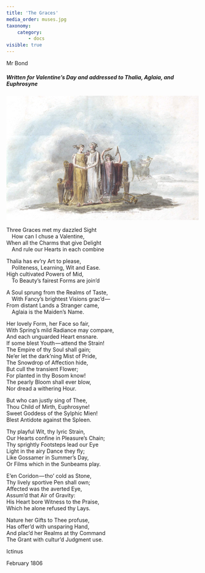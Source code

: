 ```yaml
---
title: 'The Graces'
media_order: muses.jpg
taxonomy:
    category:
        - docs
visible: true
---
```


<div class="author">Mr Bond</div>

##### Written for Valentine’s Day and addressed to Thalia, Aglaia, and Euphrosyne  

![Muses](muses.jpg?resize=600)

Three Graces met my dazzled Sight  
&emsp;How can I chuse a Valentine,  
When all the Charms that give Delight  
&emsp;And rule our Hearts in each combine  

Thalia has ev’ry Art to please,  
&emsp;Politeness, Learning, Wit and Ease.  
High cultivated Powers of Mid,  
&emsp;To Beauty’s fairest Forms are join’d  

A Soul sprung from the Realms of Taste,  
&emsp;With Fancy’s brightest Visions grac’d —   
From distant Lands a Stranger came,  
&emsp;Aglaia is the Maiden’s Name.   

Her lovely Form, her Face so fair,  
With Spring’s mild Radiance may compare,  
And each unguarded Heart ensnare.  
If some blest Youth — attend the Strain!  
The Empire of thy Soul shall gain;  
Ne’er let the dark’ning Mist of Pride,  
The Snowdrop of Affection hide,  
But cull the transient Flower;  
For planted in thy Bosom know!  
The pearly Bloom shall ever blow,  
Nor dread a withering Hour.  

But who can justly sing of Thee,  
Thou Child of Mirth, Euphrosyne!  
Sweet Goddess of the Sylphic Mien!  
Blest Antidote against the Spleen.  

Thy playful Wit, thy lyric Strain,  
Our Hearts confine in Pleasure’s Chain;  
Thy sprightly Footsteps lead our Eye  
Light in the airy Dance they fly;  
Like Gossamer in Summer’s Day,  
Or Films which in the Sunbeams play.  

E’en Coridon — tho’ cold as Stone,  
Thy lively sportive Pen shall own;  
Affected was the averted Eye,  
Assum’d that Air of Gravity:  
His Heart bore Witness to the Praise,  
Which he alone refused thy Lays.  

Nature her Gifts to Thee profuse,  
Has offer’d with unsparing Hand,  
And plac’d her Realms at thy Command  
The Grant with cultur’d Judgment use.  

Ictinus  

February 1806